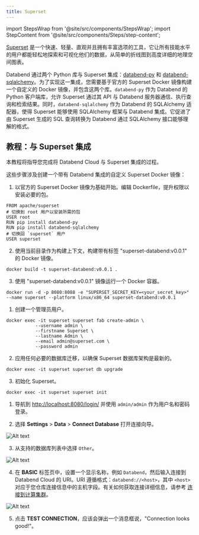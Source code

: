 ```yaml
---
title: Superset
---
```

import StepsWrap from '@site/src/components/StepsWrap';
import StepContent from '@site/src/components/Steps/step-content';

[Superset](https://superset.apache.org/) 是一个快速、轻量、直观并且拥有丰富选项的工具，它让所有技能水平的用户都能轻松地探索和可视化他们的数据，从简单的折线图到高度详细的地理空间图表。

Databend 通过两个 Python 库与 Superset 集成：[databend-py](https://github.com/databendcloud/databend-py) 和 [databend-sqlalchemy](https://github.com/databendcloud/databend-sqlalchemy)。为了实现这一集成，您需要基于官方的 Superset Docker 镜像构建一个自定义的 Docker 镜像，并包含这两个库。`databend-py` 作为 Databend 的 Python 客户端库，允许 Superset 通过其 API 与 Databend 服务器通信、执行查询和检索结果。同时，`databend-sqlalchemy` 作为 Databend 的 SQLAlchemy 适配器，使得 Superset 能够使用 SQLAlchemy 框架与 Databend 集成。它促进了由 Superset 生成的 SQL 查询转换为 Databend 通过 SQLAlchemy 接口能够理解的格式。

## 教程：与 Superset 集成

本教程将指导您完成将 Databend Cloud 与 Superset 集成的过程。

<StepsWrap>
<StepContent number="1" title="构建 Superset 镜像">

这些步骤涉及创建一个带有 Databend 集成的自定义 Superset Docker 镜像：

1. 以官方的 Superset Docker 镜像为基础开始。编辑 Dockerfile，提升权限以安装必要的包。

```shell title='Dockerfile'
FROM apache/superset
# 切换到 root 用户以安装所需的包
USER root
RUN pip install databend-py 
RUN pip install databend-sqlalchemy
# 切换回 `superset` 用户
USER superset
```

2. 使用当前目录作为构建上下文，构建带有标签 "superset-databend:v0.0.1" 的 Docker 镜像。

```shell
docker build -t superset-databend:v0.0.1 .
```

3. 使用 "superset-databend:v0.0.1" 镜像运行一个 Docker 容器。

```shell
docker run -d -p 8080:8088 -e "SUPERSET_SECRET_KEY=<your_secret_key>" --name superset --platform linux/x86_64 superset-databend:v0.0.1
```

</StepContent>
<StepContent number="2" title="设置 Superset">

1. 创建一个管理员用户。

```shell
docker exec -it superset superset fab create-admin \
           --username admin \
           --firstname Superset \
           --lastname Admin \
           --email admin@superset.com \
           --password admin
```

2. 应用任何必要的数据库迁移，以确保 Superset 数据库架构是最新的。

```shell
docker exec -it superset superset db upgrade
```

3. 初始化 Superset。

```shell
docker exec -it superset superset init
```

</StepContent>
<StepContent number="3" title="连接到 Databend Cloud">

1. 导航到 [http://localhost:8080/login/]( http://localhost:8080/login/) 并使用 `admin/admin` 作为用户名和密码登录。

2. 选择 **Settings** > **Data** > **Connect Database** 打开连接向导。

![Alt text](/img/integration/superset-connect-db.png)

3. 从支持的数据库列表中选择 `Other`。

![Alt text](/img/integration/superset-select-other.png)

4. 在 **BASIC** 标签页中，设置一个显示名称，例如 `Databend`，然后输入连接到 Databend Cloud 的 URI。URI 遵循格式：`databend://<host>`，其中 `<host>` 对应于您仓库连接信息中的主机字段。有关如何获取连接详细信息，请参考 [连接到计算集群](/guides/cloud/using-databend-cloud/warehouses#connecting-to-a-warehouse)。

![Alt text](/img/integration/superset-uri.png)

5. 点击 **TEST CONNECTION**，应该会弹出一个消息框说，"Connection looks good!"。

</StepContent>
</StepsWrap>
